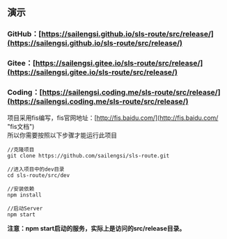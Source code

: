 ## 演示

### GitHub：[https://sailengsi.github.io/sls-route/src/release/](https://sailengsi.github.io/sls-route/src/release/)
### Gitee：[https://sailengsi.gitee.io/sls-route/src/release/](https://sailengsi.gitee.io/sls-route/src/release/)
### Coding：[https://sailengsi.coding.me/sls-route/src/release/](https://sailengsi.coding.me/sls-route/src/release/)

项目采用fis编写，fis官网地址：[http://fis.baidu.com/](http://fis.baidu.com/ "fis文档")   
所以你需要按照以下步骤才能运行此项目


	//克隆项目
	git clone https://github.com/sailengsi/sls-route.git
	
	//进入项目中的dev目录
	cd sls-route/src/dev
	
	//安装依赖
	npm install
	
	//启动Server
	npm start

**注意：npm start启动的服务，实际上是访问的src/release目录。**
